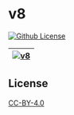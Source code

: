 # v8

[![Github License](https://img.shields.io/github/license/setetres/v8.svg)](https://github.com/setetres/v8/blob/master/LICENSE)

| [![v8](https://setetres.s3.amazonaws.com/setetres.st/img/share-v8.png?v=4&raw=true)](http://v8.setetres.st) |
| ----------------------------------------------------------------------------------------------------------- |

License
-------

[CC-BY-4.0]

[http://v8.setetres.st]: http://v8.setetres.st
[CC-BY-4.0]: http://creativecommons.org/licenses/by/4.0
